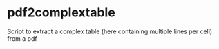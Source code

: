 # pdf2complextable
Script to extract a complex table (here containing multiple lines per cell) from a pdf
